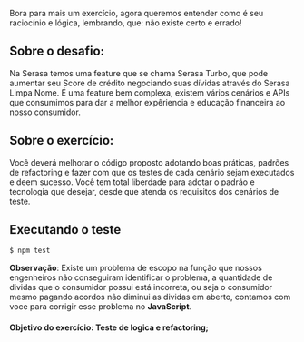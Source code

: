 Bora para mais um exercício, agora queremos entender como é seu raciocínio e lógica, lembrando, que: não existe certo e errado!

## Sobre o desafio:
Na Serasa temos uma feature que se chama Serasa Turbo, que pode aumentar seu Score de crédito negociando suas dívidas através do Serasa Limpa Nome.
É uma feature bem complexa, existem vários cenários e APIs que consumimos para dar a melhor expêriencia e educação financeira ao nosso consumidor.

## Sobre o exercício:
Você deverá melhorar o código proposto adotando boas práticas, padrões de refactoring e fazer com que os testes de cada cenário sejam executados e deem sucesso. Você tem total liberdade para adotar o padrão e tecnologia que desejar, desde que atenda os requisitos dos cenários de teste.

## Executando o teste
```bash
$ npm test
```

**Observação**: Existe um problema de escopo na função que nossos engenheiros não conseguiram identificar o problema, a quantidade de dividas que o consumidor possui está incorreta, ou seja o consumidor mesmo pagando acordos não diminui as dividas em aberto, contamos com voce para corrigir esse problema no __JavaScript__.

#### Objetivo do exercício: Teste de logica e refactoring;
